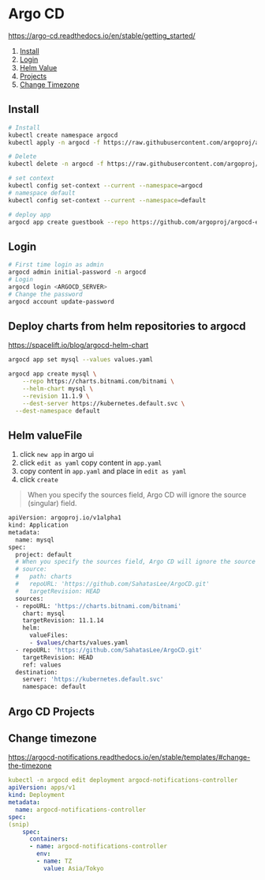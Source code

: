 # Argo CD

https://argo-cd.readthedocs.io/en/stable/getting_started/

1. [Install](#install)
2. [Login](#login)
3. [Helm Value](#helm-valuefile)
4. [Projects](#argo-cd-projects)
5. [Change Timezone](#change-timezone)

## Install

```bash
# Install
kubectl create namespace argocd
kubectl apply -n argocd -f https://raw.githubusercontent.com/argoproj/argo-cd/stable/manifests/install.yaml

# Delete
kubectl delete -n argocd -f https://raw.githubusercontent.com/argoproj/argo-cd/stable/manifests/install.yaml

# set context
kubectl config set-context --current --namespace=argocd
# namespace default
kubectl config set-context --current --namespace=default

# deploy app
argocd app create guestbook --repo https://github.com/argoproj/argocd-example-apps.git --path guestbook --dest-server https://kubernetes.default.svc --dest-namespace default
```

## Login

```bash
# First time login as admin
argocd admin initial-password -n argocd
# Login
argocd login <ARGOCD_SERVER>
# Change the password
argocd account update-password
```


## Deploy charts from helm repositories to argocd

https://spacelift.io/blog/argocd-helm-chart

```bash
argocd app set mysql --values values.yaml

argocd app create mysql \
	--repo https://charts.bitnami.com/bitnami \
	--helm-chart mysql \
	--revision 11.1.9 \
	--dest-server https://kubernetes.default.svc \
  --dest-namespace default
```

## Helm valueFile

1. click `new app` in argo ui
2. click `edit as yaml` copy content in `app.yaml`
3. copy content in `app.yaml` and place in `edit as yaml`
4. click `create`

> When you specify the sources field, Argo CD will ignore the source (singular) field.

```bash
apiVersion: argoproj.io/v1alpha1
kind: Application
metadata:
  name: mysql
spec:
  project: default
  # When you specify the sources field, Argo CD will ignore the source (singular) field.
  # source:
  #   path: charts
  #   repoURL: 'https://github.com/SahatasLee/ArgoCD.git'
  #   targetRevision: HEAD
  sources:
  - repoURL: 'https://charts.bitnami.com/bitnami'
    chart: mysql
    targetRevision: 11.1.14
    helm:
      valueFiles:
      - $values/charts/values.yaml
  - repoURL: 'https://github.com/SahatasLee/ArgoCD.git'
    targetRevision: HEAD
    ref: values
  destination:
    server: 'https://kubernetes.default.svc'
    namespace: default
```

## Argo CD Projects



## Change timezone

https://argocd-notifications.readthedocs.io/en/stable/templates/#change-the-timezone

```yml
kubectl -n argocd edit deployment argocd-notifications-controller
apiVersion: apps/v1
kind: Deployment
metadata:
  name: argocd-notifications-controller
spec:
(snip)
    spec:
      containers:
      - name: argocd-notifications-controller
        env:
        - name: TZ
          value: Asia/Tokyo
```